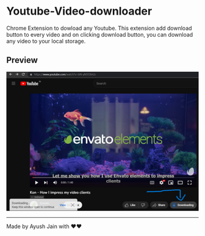 # Youtube-Video-downloader
Chrome Extension to dowload any Youtube. This extension add download button to every video and on clicking download button, you can download any video to your local storage.
## Preview 
<img src="ayush.png">
<hr>
<p align="center">
  
  Made by Ayush Jain with ❤️❤
</p>
